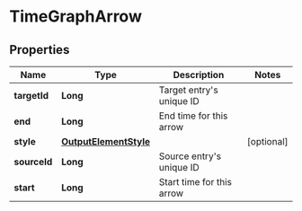 

# TimeGraphArrow


## Properties

| Name | Type | Description | Notes |
|------------ | ------------- | ------------- | -------------|
|**targetId** | **Long** | Target entry&#39;s unique ID |  |
|**end** | **Long** | End time for this arrow |  |
|**style** | [**OutputElementStyle**](OutputElementStyle.md) |  |  [optional] |
|**sourceId** | **Long** | Source entry&#39;s unique ID |  |
|**start** | **Long** | Start time for this arrow |  |



